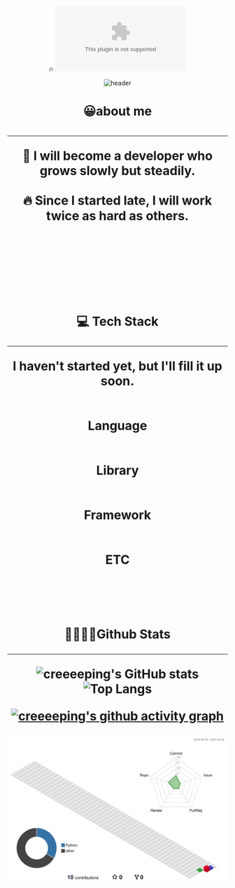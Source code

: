  <div align="center">
 
  🔥  [![hits](https://myhits.vercel.app/api/hit/https%3A%2F%2creeeeping.posstree.com?color=blue&label=hits&size=small)](https://myhits.vercel.app)


![header](https://capsule-render.vercel.app/api?type=waving&height=300&text=creeeeping%20&desc=Jin%20Su%20Kim&color=auto)


<h1>😀about me<h1>
<hr>

🐌 I will become a developer who grows slowly but steadily.<br>
<br>
🔥 Since I started late, I will work twice as hard as others.<br>
<br>
<br>
<br>
<br>
<br>
<br>
💻 Tech Stack
<hr>
I haven't started yet, but I'll fill it up soon.
<br>
<br>
<br>
Language
<br>
<br>
<br>
Library
<br>
<br>
<br>
Framework
<br>
<br>
<br>
ETC
<br>
<br>
<br>
<br>
<br>
👨‍💻👩‍💻Github Stats
<hr>

![creeeeping's GitHub stats](https://github-readme-stats.vercel.app/api?username=creeeeping&show_icons=true&theme=dark)
![Top Langs](https://github-readme-stats.vercel.app/api/top-langs/?username=creeeeping&layout=compact&theme=dark)



<!--
**creeeeeeeeeeeeeping-source/creeeeeeeeeeeeeping-source** is a ✨ _special_ ✨ repository because its `README.md` (this file) appears on your GitHub profile.

Here are some ideas to get you started:
![Anurag's github stats](https://github-readme-stats.vercel.app/api?username=creeeeeeeeeeeeeping&show_icons=true&theme=tokyonight)

![Anurag's GitHub stats](https://github-readme-stats.vercel.app/api?username=①creeeeeeeeeeeeeping-source
&show_icons=true&theme=②radical)

 🔭 I’m currently working on ...
- 🌱 I’m currently learning ...
- 👯 I’m looking to collaborate on ...
- 🤔 I’m looking for help with ...
- 💬 Ask me about ...
- 📫 How to reach me: ...
- 😄 Pronouns: ...
- ⚡ Fun fact: ...
-->





[![creeeeping's github activity graph](https://github-readme-activity-graph.vercel.app/graph?username=creeeeping&theme=dracula)](https://github.com/ashutosh00710/github-readme-activity-graph)

![](./profile-3d-contrib/profile-gitblock.svg)
</div>
